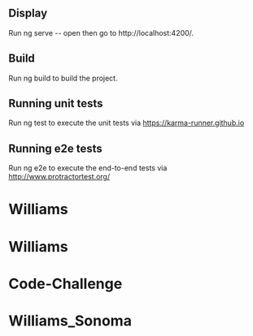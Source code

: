 
## Display

Run ng serve -- open then go to http://localhost:4200/.

## Build

Run ng build to build the project.

## Running unit tests

Run ng test to execute the unit tests via https://karma-runner.github.io

## Running e2e tests

Run ng e2e to execute the end-to-end tests via http://www.protractortest.org/
# Williams
# Williams
# Code-Challenge
# Williams_Sonoma
